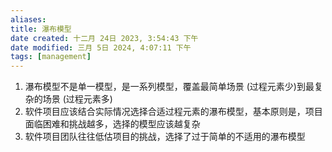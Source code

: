 ```yaml
---
aliases: 
title: 瀑布模型
date created: 十二月 24日 2023, 3:54:43 下午
date modified: 三月 5日 2024, 4:07:11 下午
tags: [management]
---
```


1. 瀑布模型不是单一模型，是一系列模型，覆盖最简单场景 (过程元素少)到最复杂的场景 (过程元素多)
2. 软件项目应该结合实际情况选择合适过程元素的瀑布模型，基本原则是，项目面临困难和挑战越多，选择的模型应该越复杂
3. 软件项目团队往往低估项目的挑战，选择了过于简单的不适用的瀑布模型